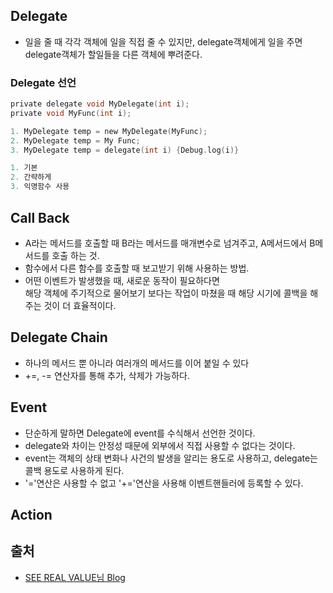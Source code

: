 Delegate
-----
- 일을 줄 때 각각 객체에 일을 직접 줄 수 있지만, delegate객체에게 일을 주면 delegate객체가 할일들을 다른 객체에 뿌려준다.
### Delegate 선언
```C
private delegate void MyDelegate(int i);
private void MyFunc(int i);

1. MyDelegate temp = new MyDelegate(MyFunc);
2. MyDelegate temp = My Func;
3. MyDelegate temp = delegate(int i) {Debug.log(i)}

1. 기본
2. 간략하게
3. 익명함수 사용
```

Call Back
-----
- A라는 메서드를 호출할 때 B라는 메서드를 매개변수로 넘겨주고, A메서드에서 B메서드를 호출 하는 것.
- 함수에서 다른 함수를 호출할 때 보고받기 위해 사용하는 방법.
- 어떤 이벤트가 발생했을 때, 새로운 동작이 필요하다면   
해당 객체에 주기적으로 물어보기 보다는 작업이 마쳤을 때 해당 시기에 콜백을 해주는 것이 더 효율적이다.

Delegate Chain
----
- 하나의 메서드 뿐 아니라 여러개의 메서드를 이어 붙일 수 있다
- +=, -= 연산자를 통해 추가, 삭제가 가능하다.

Event
-----
- 단순하게 말하면 Delegate에 event를 수식해서 선언한 것이다.
- delegate와 차이는 안정성 때문에 외부에서 직접 사용할 수 없다는 것이다.
- event는 객체의 상태 변화나 사건의 발생을 알리는 용도로 사용하고, delegate는 콜백 용도로 사용하게 된다.
- '='연산은 사용할 수 없고 '+='연산을 사용해 이벤트핸들러에 등록할 수 있다.

Action
-----


출처
-----
- [SEE REAL VALUE님 Blog](https://blog.naver.com/enter_maintanance/221639746861)

